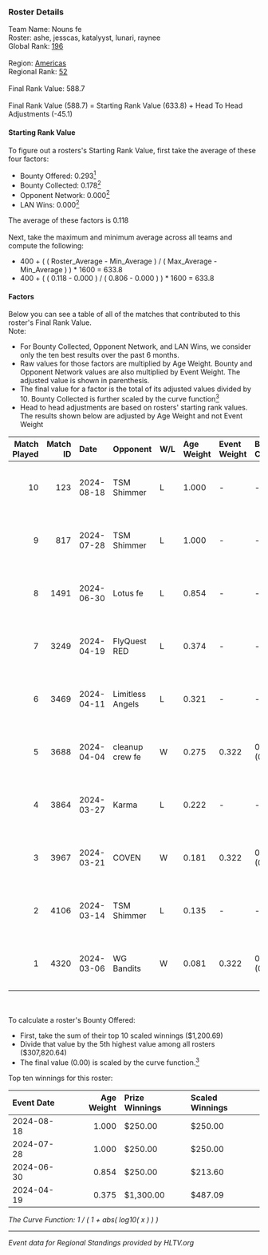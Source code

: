 ### Roster Details<br />
Team Name: Nouns fe<br />
Roster: ashe, jesscas, katalyyst, lunari, raynee<br />
Global Rank: [196](../../standings_global_2024_08_21.md)<br />
<br />
Region: [Americas]( ../../standings_americas_2024_08_21.md)<br />
Regional Rank: [52]( ../../standings_americas_2024_08_21.md)<br />
<br />
Final Rank Value:  588.7<br />
<br />
Final Rank Value (588.7) = Starting Rank Value (633.8) + Head To Head Adjustments (-45.1)<br />

#### Starting Rank Value<br />
To figure out a rosters's Starting Rank Value, first take the average of these four factors:<br />
- Bounty Offered: 0.293[<sup>1</sup>](#table2)
- Bounty Collected: 0.178[<sup>2</sup>](#table1)
- Opponent Network: 0.000[<sup>2</sup>](#table1)
- LAN Wins: 0.000[<sup>2</sup>](#table1)

The average of these factors is 0.118<br />
<br />
Next, take the maximum and minimum average across all teams and compute the following:<br />
- 400 + ( ( Roster_Average - Min_Average ) / ( Max_Average - Min_Average ) ) * 1600 = 633.8
- 400 + ( ( 0.118 - 0.000 ) / ( 0.806 - 0.000 ) ) * 1600 = 633.8


#### Factors<br />
Below you can see a table of all of the matches that contributed to this roster's Final Rank Value.<br />
Note:<br />

- For Bounty Collected, Opponent Network, and LAN Wins, we consider only the ten best results over the past 6 months.
- Raw values for those factors are multiplied by Age Weight. Bounty and Opponent Network values are also multiplied by Event Weight. The adjusted value is shown in parenthesis.
- The final value for a factor is the total of its adjusted values divided by 10. Bounty Collected is further scaled by the curve function[<sup>3</sup>](#curveFunction)
- Head to head adjustments are based on rosters' starting rank values. The results shown below are adjusted by Age Weight and not Event Weight
<span id="table1"></span><br />


| Match Played | Match ID | Date       | Opponent         | W/L | Age Weight | Event Weight | Bounty Collected | Opponent Network | LAN Wins  | H2H Adj. | Roster                                   |
| -: | -: | :- | :- | :- | :- | :- | :- | :- | :- | -: | :- |
|           10 |      123 | 2024-08-18 | TSM Shimmer      | L   | 1.000      | -            | -                | -                | -         |   -11.65 | ashe, jesscas, katalyyst, lunari, raynee |
|            9 |      817 | 2024-07-28 | TSM Shimmer      | L   | 1.000      | -            | -                | -                | -         |   -12.67 | ashe, jesscas, katalyyst, lunari, raynee |
|            8 |     1491 | 2024-06-30 | Lotus fe         | L   | 0.854      | -            | -                | -                | -         |   -13.26 | ashe, daria, jesscas, katalyyst, raynee  |
|            7 |     3249 | 2024-04-19 | FlyQuest RED     | L   | 0.374      | -            | -                | -                | -         |    -4.43 | ashe, katalyyst, Knopk@, lunari, tokkis  |
|            6 |     3469 | 2024-04-11 | Limitless Angels | L   | 0.321      | -            | -                | -                | -         |    -5.19 | ashe, jesscas, katalyyst, lunari, tokkis |
|            5 |     3688 | 2024-04-04 | cleanup crew fe  | W   | 0.275      | 0.322        | 0.001 (0.000)    | 0.011 (0.001)    | 0 (0.000) |     4.10 | ashe, jesscas, katalyyst, lunari, tokkis |
|            4 |     3864 | 2024-03-27 | Karma            | L   | 0.222      | -            | -                | -                | -         |    -3.48 | ashe, jesscas, katalyyst, lunari, tokkis |
|            3 |     3967 | 2024-03-21 | COVEN            | W   | 0.181      | 0.322        | 0.001 (0.000)    | 0.000 (0.000)    | 0 (0.000) |     2.01 | ashe, jesscas, katalyyst, lunari, tokkis |
|            2 |     4106 | 2024-03-14 | TSM Shimmer      | L   | 0.135      | -            | -                | -                | -         |    -1.75 | ashe, jesscas, katalyyst, lunari, Rice   |
|            1 |     4320 | 2024-03-06 | WG Bandits       | W   | 0.081      | 0.322        | 0.001 (0.000)    | 0.014 (0.000)    | 0 (0.000) |     1.21 | ashe, jesscas, katalyyst, lunari, Rice   |

<br />
<span id="table2"></span><br />
To calculate a roster's Bounty Offered:<br />

- First, take the sum of their top 10 scaled winnings ($1,200.69)
- Divide that value by the 5th highest value among all rosters ($307,820.64)
- The final value (0.00) is scaled by the curve function.[<sup>3</sup>](#curveFunction)

Top ten winnings for this roster:<br />

| Event Date | Age Weight | Prize Winnings | Scaled Winnings |
| :- | -: | :- | :- |
| 2024-08-18 |      1.000 | $250.00        | $250.00         |
| 2024-07-28 |      1.000 | $250.00        | $250.00         |
| 2024-06-30 |      0.854 | $250.00        | $213.60         |
| 2024-04-19 |      0.375 | $1,300.00      | $487.09         |


<span id="curveFunction"></span>_The Curve Function: 1 / ( 1 + abs( log10( x ) ) )_<br />

---
_Event data for Regional Standings provided by HLTV.org_<br />

